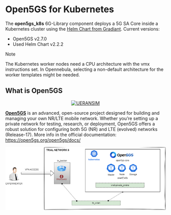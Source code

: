 # Open5GS for Kubernetes

The **open5gs_k8s** 6G-Library component deploys a 5G SA Core inside a Kubernetes cluster using the [Helm Chart from Gradiant](https://artifacthub.io/packages/helm/open5gs/open5gs).
Current versions:
- Open5GS v2.7.0
- Used Helm Chart v2.2.2

> [!NOTE]  
> The Kubernetes worker nodes need a CPU architecture with the vmx instructions set.
> In Opennebula, selecting a non-default architecture for the worker templates might be needed.


## What is Open5GS

<p align="center">
  <a href="https://open5gs.org/open5gs/docs/">
    <img src="https://open5gs.org/assets/img/open5gs-logo.png" width="500" title="UERANSIM">
  </a>
</p>

[**Open5GS**](https://github.com/open5gs/open5gs) is an advanced, open-source project designed for building and managing your own NR/LTE mobile network. Whether you’re setting up a private network for testing, research, or deployment, Open5GS offers a robust solution for configuring both 5G (NR) and LTE (evolved) networks (Release-17).
More info in the official documentation: https://open5gs.org/open5gs/docs/

![open5gs_k8s](https://github.com/6G-SANDBOX/6G-Library/blob/assets/images/open5gs_k8s.png)
